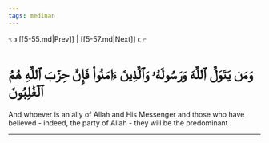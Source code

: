 ```yaml
---
tags: medinan
---
```


👈 [[5-55.md|Prev]] | [[5-57.md|Next]] 👉

# وَمَن يَتَوَلَّ ٱللَّهَ وَرَسُولَهُۥ وَٱلَّذِينَ ءَامَنُواْ فَإِنَّ حِزۡبَ ٱللَّهِ هُمُ ٱلۡغَٰلِبُونَ

And whoever is an ally of Allah and His Messenger and those who have believed - indeed, the party of Allah - they will be the predominant

---

